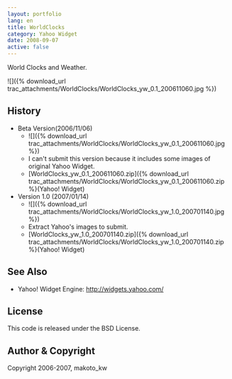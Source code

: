```yaml
---
layout: portfolio
lang: en
title: WorldClocks
category: Yahoo Widget
date: 2008-09-07
active: false
---
```

World Clocks and Weather. 

![]({% download_url trac_attachments/WorldClocks/WorldClocks_yw_0.1_200611060.jpg %})

## History

* Beta Version(2006/11/06)
  * ![]({% download_url trac_attachments/WorldClocks/WorldClocks_yw_0.1_200611060.jpg %})
  * I can't submit this version because it includes some images of original Yahoo Widget.
  *  [WorldClocks_yw_0.1_200611060.zip]({% download_url trac_attachments/WorldClocks/WorldClocks_yw_0.1_200611060.zip %}(Yahoo! Widget) 
* Version 1.0 (2007/01/14)
  * ![]({% download_url trac_attachments/WorldClocks/WorldClocks_yw_1.0_200701140.jpg %})
  * Extract Yahoo's images to submit.
  *  [WorldClocks_yw_1.0_200701140.zip]({% download_url trac_attachments/WorldClocks/WorldClocks_yw_1.0_200701140.zip %}(Yahoo! Widget) 
 
## See Also
* Yahoo! Widget Engine: http://widgets.yahoo.com/ 

## License
This code is released under the BSD License.

## Author & Copyright

Copyright 2006-2007, makoto_kw 